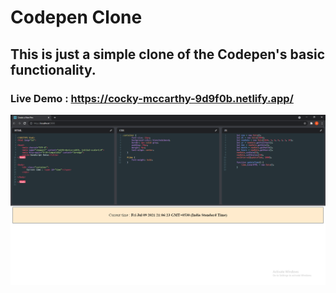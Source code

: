 # Codepen Clone


## This is just a simple clone of the Codepen's basic functionality.
### Live Demo : https://cocky-mccarthy-9d9f0b.netlify.app/


![alt text](https://github.com/AbhiramiTS/codepen-clone/blob/main/codepen.png)
